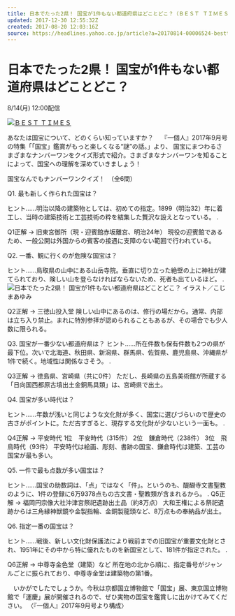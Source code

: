 ```yaml
---
title: 日本でたった2県！ 国宝が1件もない都道府県はどことどこ？（ＢＥＳＴ ＴＩＭＥＳ） - Yahoo!ニュース
updated: 2017-12-30 12:55:32Z
created: 2017-08-20 12:03:16Z
source: https://headlines.yahoo.co.jp/article?a=20170814-00006524-besttimes-cul
---
```


# **日本でたった2県！ 国宝が1件もない都道府県はどことどこ？**

8/14(月) 12:00配信

[![ＢＥＳＴ ＴＩＭＥＳ](../_resources/besttimes.png)](https://rdsig.yahoo.co.jp/media/news/cobrand/besttimes/RV=1/RE=1504440177/RH=cmRzaWcueWFob28uY28uanA-/RB=/RU=aHR0cDovL2Jlc3QtdGltZXMuanAv/RS=%5EADApju_2IwTvjGKtt2ud4XJtwjMDvQ-;_ylt=A2RACixxeplZFlAA9N4uPv17)

あなたは国宝について、どのくらい知っていますか？　 『一個人』2017年9月号の特集「「国宝」鑑賞がもっと楽しくなる“謎”の話。」より、 国宝にまつわるさまざまなナンバーワンをクイズ形式で紹介。さまざまなナンバーワンを知ることによって、国宝への理解を深めていきましょう！

国宝なんでもナンバーワンクイズ！　（全6問）

Q1. 最も新しく作られた国宝は？

ヒント……明治以降の建築物としては、初めての指定。1899（明治32）年に着工し、当時の建築技術と工芸技術の粋を結集した贅沢な設えとなっている。
.

Q1正解 → 旧東宮御所（現・迎賓館赤坂離宮、明治24年）
現役の迎賓館であるため、一般公開は外国からの賓客の接遇に支障のない範囲で行われている。

Q2. 一番、観に行くのが危険な国宝は？

ヒント……鳥取県の山中にある山岳寺院。垂直に切り立った絶壁の上に神社が建てられており、険しい山を登らなければならないため、死者も出ているほど。
.
![日本でたった2県！ 国宝が1件もない都道府県はどことどこ？](../_resources/20170814-00006524-besttimes-000-4-view.jpg)
イラスト／こじまあゆみ

Q2正解 → 三徳山投入堂
険しい山中にあるのは、修行の場だから。通常、内部は立ち入り禁止。まれに特別参拝が認められることもあるが、その場合でも少人数に限られる。

Q3. 国宝が一番少ない都道府県は？
ヒント……所在件数も保有件数も2つの県が最下位。次いで北海道、秋田県、新潟県、群馬県、佐賀県、鹿児島県、沖縄県が1件で続く。地域性は関係なさそう。
.

Q3正解 → 徳島県、宮崎県（共に0件）
ただし、長崎県の五島美術館が所蔵する「日向国西都原古墳出土金銅馬具類」は、宮崎県で出土。

Q4. 国宝が多い時代は？

ヒント……年数が浅いと同じような文化財が多く、国宝に選びづらいので歴史の古さがポイントに。ただ古すぎると、現存する文化財が少ないという一面も。
.

Q4正解 → 平安時代
1位　平安時代（315件）
2位　鎌倉時代（238件）
3位　飛鳥時代（93件）
平安時代は絵画、彫刻、書跡の国宝、鎌倉時代は建築、工芸の国宝が最も多い。

Q5. 一件で最も点数が多い国宝は？

ヒント……国宝の助数詞は、「点」ではなく「件」。というのも、醍醐寺文書聖教のように、1件の登録に6万9378点もの古文書・聖教類が含まれるから。
.
Q5正解 → 福岡円宗像大社沖津宮祭祀遺跡出土品（約8万点）
大和王権による祭祀遺跡からは三角縁神獣鏡や金製指輪、金銅製龍頭など、8万点もの奉納品が出土。

Q6. 指定一番の国宝は？

ヒント……戦後、新しい文化財保護法により戦前までの旧国宝が重要文化財とされ、1951年にその中から特に優れたものを新国宝として、181件が指定された。
.

Q6正解 → 中尊寺金色堂（建築）など
所在地の北から順に、指定番号がジャンルごとに振られており、中尊寺金堂は建築物の第1番。

　いかがでしたでしょうか。今秋は京都国立博物館で「国宝」展、東京国立博物館で「運慶」展が開催されるので、ぜひ実物の国宝を鑑賞しに出かけてみてください。
〈『一個人』2017年9月号より構成〉